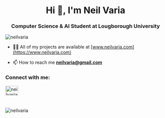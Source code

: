 <h1 align="center">Hi 👋, I'm Neil Varia</h1>
<h3 align="center">Computer Science & AI Student at Lougborough University</h3>

<p align="left"> <img src="https://komarev.com/ghpvc/?username=neilvaria&label=Profile%20views&color=0e75b6&style=flat" alt="neilvaria" /> </p>


- 👨‍💻 All of my projects are available at [www.neilvaria.com](https://www.neilvaria.com)

- 📫 How to reach me **neilvaria@gmail.com**

<h3 align="left">Connect with me:</h3>
<p align="left">
<a href="https://linkedin.com/in/neilvaria" target="blank"><img align="center" src="https://raw.githubusercontent.com/rahuldkjain/github-profile-readme-generator/master/src/images/icons/Social/linked-in-alt.svg" alt="neilvaria" height="30" width="40" /></a>
</p>

#

<p><img align="left" src="https://github-readme-stats.vercel.app/api/top-langs?username=neilvaria&show_icons=true&locale=en&layout=compact" alt="neilvaria" /></p>
